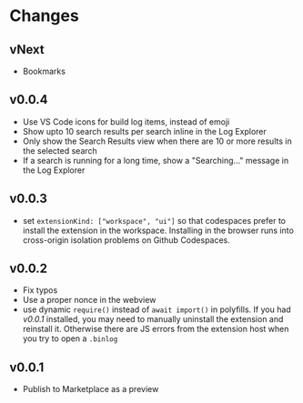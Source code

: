 # Changes

## vNext

- Bookmarks

## v0.0.4

- Use VS Code icons for build log items, instead of emoji
- Show upto 10 search results per search inline in the Log Explorer
- Only show the Search Results view when there are 10 or more results in the selected search
- If a search is running for a long time, show a "Searching..." message in the Log Explorer

## v0.0.3

- set `extensionKind: ["workspace", "ui"]` so that codespaces prefer to install the extension in the workspace. Installing in the browser runs into cross-origin isolation problems on Github Codespaces.

## v0.0.2

- Fix typos
- Use a proper nonce in the webview
- use dynamic `require()` instead of `await import()` in polyfills.
  If you had *v0.0.1* installed, you may need to manually uninstall the extension and reinstall it.
  Otherwise there are JS errors from the extension host when you try to open a `.binlog`

## v0.0.1

- Publish to Marketplace as a preview
